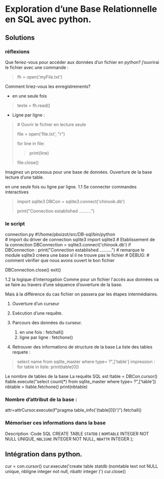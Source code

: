 
# Exploration d’une Base Relationnelle en SQL avec python.
## Solutions
### réflexions
Que feriez-vous pour accéder aux données d’un fichier en python?
j’ouvrirai le fichier avec une commande :
> fh = open('myFile.txt')


Comment liriez-vous les enregistrements?
* en une seule fois
> texte = fh.read()

* Ligne par ligne :
> \# Ouvrir le fichier en lecture seule
>
> file = open('file.txt', "r")
>
> for line in file:
>
> >   print(line)
>
> file.close()


Imaginez un processus pour une base de données.
Ouverture de la base
lecture d’une table.


en une seule fois ou ligne par ligne.
1.1 Se connecter
commandes interactives


> import sqlite3
> DBCon = sqlite3.connect('chinook.db')
>
> print("Connection established ..........")


### le script
connection.py
#!/home/pboizot/src/DB-sql/bin/python   
\# import du driver de connection sqlite3
import sqlite3
\# Etablissement de la connection
DBConnection = sqlite3.connect('chinook.db')
if DBConnection :
    print("Connection established ..........")
\# remarque le module sqlite3 créera une base sî il ne trouve pas le fichier # DEBUG:
\# comment vérifier que nous avons ouvert le bon fichier


DBConnection.close()
exit()




1.2 la logique d’interrogation
Comme pour un fichier l'accès aux données va se faire au travers d’une séquence d’ouverture de la base.


Mais à la différence du cas fichier on passera par les étapes intermédiaires.
1. Ouverture d’un curseur
2. Exécution d’une requête.
3. Parcours des données du curseur.
   1. en une fois :                 fetchall()
   2. ligne par ligne :         fetchone()


2. Retrouver des informations de structure de la base
La liste des tables
requete :
> select name from sqlite_master where type= ?",['table']
impression :
> for table in liste:
            print(table[0])


Le nombre de tables de la base
La requête SQL  est
ltable = DBCon.cursor()
ltable.execute("select count(*) from sqlite_master where type= ?",['table'])
nbtable = ltable.fetchone()
print(nbtable)




### Nombre d’attribut de la base :
attr=attrCursor.execute(f"pragma table_info('{table[0]}')").fetchall()


### Mémoriser ces informations dans la base
Description :Code SQL
CREATE TABLE `STATDB` (
        `NOMTABLE`        INTEGER NOT NULL UNIQUE,
        `NBLIGNE`        INTEGER NOT NULL,
        `NBATTR`        INTEGER
);

## Intégration dans python.


cur = con.cursor()
cur.execute('create table statdb (nomtable text not NULL unique, nbligne integer not null, nbattr integer )')
cur.close()
